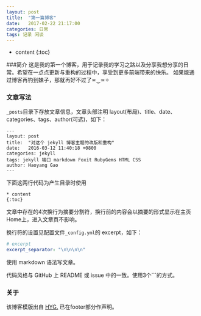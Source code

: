 ```yaml
---
layout: post
title:  "第一篇博客"
date:   2017-02-22 21:17:00
categories: 日常
tags: 记录 闲谈 
---
```


* content
{:toc}

###简介
这是我的第一个博客，用于记录我的学习之路以及分享我想分享的日常。希望在一点点更新与重构的过程中，享受到更多前端带来的快乐。
如果能通过博客再钓到妹子，那就再好不过了≖‿≖✧



### 文章写法

`_posts`目录下存放文章信息，文章头部注明 layout(布局)、title、date、categories、tags、author(可选)，如下：

```
---
layout: post
title:  "对这个 jekyll 博客主题的改版和重构"
date:   2016-03-12 11:40:18 +0800
categories: jekyll
tags: jekyll 端口 markdown Foxit RubyGems HTML CSS
author: Haoyang Gao
---
```

下面这两行代码为产生目录时使用
```
* content
{:toc}
```

文章中存在的4次换行为摘要分割符，换行前的内容会以摘要的形式显示在主页Home上，进入文章页不影响。

换行符的设置见配置文件`_config.yml`的 excerpt，如下：

```yml
# excerpt
excerpt_separator: "\n\n\n\n"
```

使用 markdown 语法写文章。

代码风格与 GitHub 上 README 或 issue 中的一致。使用3个\`\`\`的方式。

### 关于

该博客模版出自 [HYG.](https://github.com/Gaohaoyang) 已在footer部分作声明。